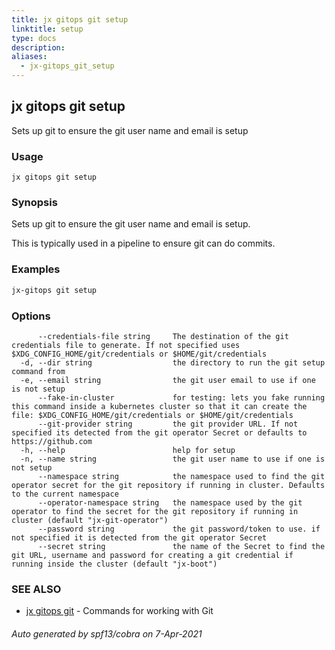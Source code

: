 ```yaml
---
title: jx gitops git setup
linktitle: setup
type: docs
description: 
aliases:
  - jx-gitops_git_setup
---
```


## jx gitops git setup

Sets up git to ensure the git user name and email is setup

### Usage

```
jx gitops git setup
```

### Synopsis

Sets up git to ensure the git user name and email is setup.
  
This is typically used in a pipeline to ensure git can do commits.

### Examples

  ```bash
  jx-gitops git setup

  ```
### Options

```
      --credentials-file string     The destination of the git credentials file to generate. If not specified uses $XDG_CONFIG_HOME/git/credentials or $HOME/git/credentials
  -d, --dir string                  the directory to run the git setup command from
  -e, --email string                the git user email to use if one is not setup
      --fake-in-cluster             for testing: lets you fake running this command inside a kubernetes cluster so that it can create the file: $XDG_CONFIG_HOME/git/credentials or $HOME/git/credentials
      --git-provider string         the git provider URL. If not specified its detected from the git operator Secret or defaults to https://github.com
  -h, --help                        help for setup
  -n, --name string                 the git user name to use if one is not setup
      --namespace string            the namespace used to find the git operator secret for the git repository if running in cluster. Defaults to the current namespace
      --operator-namespace string   the namespace used by the git operator to find the secret for the git repository if running in cluster (default "jx-git-operator")
      --password string             the git password/token to use. if not specified it is detected from the git operator Secret
      --secret string               the name of the Secret to find the git URL, username and password for creating a git credential if running inside the cluster (default "jx-boot")
```

### SEE ALSO

* [jx gitops git](..)	 - Commands for working with Git

###### Auto generated by spf13/cobra on 7-Apr-2021
